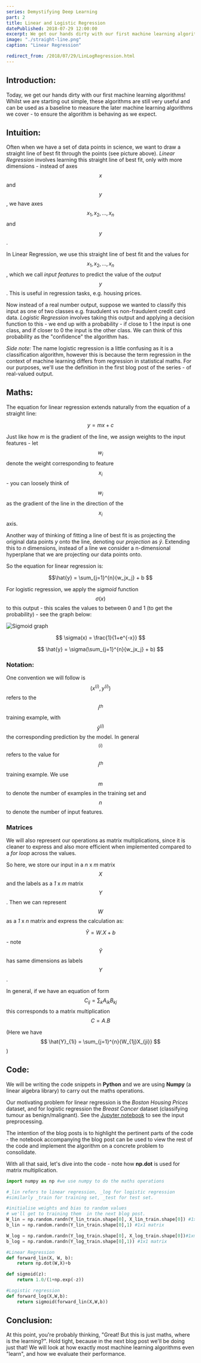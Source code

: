 ```yaml
---
series: Demystifying Deep Learning
part: 2
title: Linear and Logistic Regression
datePublished: 2018-07-29 12:00:00
excerpt: We get our hands dirty with our first machine learning algorithms!
image: "./straight-line.png"
caption: "Linear Regression"

redirect_from: /2018/07/29/LinLogRegression.html
---
```


## Introduction:

Today, we get our hands dirty with our first machine learning algorithms! Whilst we are starting out simple, these algorithms are still very useful and can be used as a baseline to measure the later machine learning algorithms we cover - to ensure the algorithm is behaving as we expect.

## Intuition:

Often when we have a set of data points in science, we want to draw a straight line of best fit through the points (see picture above). _Linear Regression_ involves learning this straight line of best fit, only with more dimensions - instead of axes $$x$$ and $$y$$, we have axes $$x_1, x_2, ... ,x_n$$ and $$y$$.

In Linear Regression, we use this straight line of best fit and the values for $$x_1, x_2, ... ,x_n$$, which we call _input features_ to predict the value of the _output_ $$y$$. This is useful in regression tasks, e.g. housing prices.

Now instead of a real number output, suppose we wanted to classify this input as one of two classes e.g. fraudulent vs non-fraudulent credit card data. _Logistic Regression_ involves taking this output and applying a decision function to this - we end up with a probability - if close to 1 the input is one class, and if closer to 0 the input is the other class. We can think of this probability as the "confidence" the algorithm has.

_Side note:_ The name logistic regression is a little confusing as it is a classification algorithm, however this is because the term regression in the context of machine learning differs from regression in statistical maths. For our purposes, we'll use the definition in the first blog post of the series - of real-valued output.

## Maths:

The equation for linear regression extends naturally from the equation of a straight line:

$$ y= mx + c$$

Just like how $m$ is the gradient of the line, we assign weights to the input features - let $$w_i$$ denote the weight corresponding to feature $$x_i$$ - you can loosely think of $$w_i$$ as the gradient of the line in the direction of the $$x_i$$ axis.

Another way of thinking of fitting a line of best fit is as projecting the original data points $y$ onto the line, denoting our _projection_ as $\hat{y}$. Extending this to $n$ dimensions, instead of a line we consider a n-dimensional hyperplane that we are projecting our data points onto.

So the equation for linear regression is:

$$\hat{y} = \sum_{j=1}^{n}{w_jx_j} + b $$

For logistic regression, we apply the _sigmoid_ function $$\sigma(x)$$ to this output - this scales the values to between 0 and 1 (to get the probability) - see the graph below:

![Sigmoid graph](./sigmoid.png)

$$ \sigma(x) = \frac{1}{1+e^{-x}} $$

$$ \hat{y} = \sigma(\sum_{j=1}^{n}{w_jx_j} + b) $$

### Notation:

One convention we will follow is $$ (x^{(i)}, y^{(i)})$$ refers to the $$i^{th}$$ training example, with $$ \hat{y}^{(i)}$$ the corresponding prediction by the model. In general $$ ^{(i)}$$ refers to the value for $$i^{th}$$ training example. We use $$m$$ to denote the number of examples in the training set and $$n$$ to denote the number of input features.

### Matrices

We will also represent our operations as matrix multiplications, since it is cleaner to express and also more efficient when implemented compared to a _for loop_ across the values.

So here, we store our input in a _n_ x _m_ matrix $$X$$ and the labels as a _1_ x _m_ matrix $$Y$$. Then we can represent $$W$$ as a _1_ x _n_ matrix and express the calculation as:

$$ \hat{Y} = W.X + b$$ - note $$\hat{Y}$$ has same dimensions as labels $$Y$$.

In general, if we have an equation of form
$$C_{ij} = \sum_k A_{ik} B_{kj}$$ this corresponds to a matrix multiplication $$C = A.B$$

(Here we have $$ \hat{Y}_{1i} = \sum_{j=1}^{n}{W_{1j}X_{ji}} $$)

## Code:

We will be writing the code snippets in **Python** and we are using **Numpy** (a linear algebra library) to carry out the maths operations.

Our motivating problem for linear regression is the _Boston Housing Prices_ dataset, and for logistic regression the _Breast Cancer_ dataset (classifying tumour as benign/malignant).
See the [Jupyter notebook](https://github.com/mukul-rathi/blogPost-tutorials/blob/master/LinearLogisticRegression/LinearLogisticRegression.ipynb) to see the input preprocessing.

The intention of the blog posts is to highlight the pertinent parts of the code - the notebook accompanying the blog post can be used to view the rest of the code and implement the algorithm on a concrete problem to consolidate.

With all that said, let's dive into the code - note how **np.dot** is used for matrix multiplication.

```python
import numpy as np #we use numpy to do the maths operations

#_lin refers to linear regression, _log for logistic regression
#similarly _train for training set, _test for test set.

#initialise weights and bias to random values
# we'll get to training them  in the next blog post.
W_lin = np.random.randn(Y_lin_train.shape[0], X_lin_train.shape[0]) #1xm matrix
b_lin = np.random.randn(Y_lin_train.shape[0],1) #1x1 matrix

W_log = np.random.randn(Y_log_train.shape[0], X_log_train.shape[0])#1xm matrix
b_log = np.random.randn(Y_log_train.shape[0],1)) #1x1 matrix

#Linear Regression
def forward_lin(X, W, b):
    return np.dot(W,X)+b

def sigmoid(z):
    return 1.0/(1+np.exp(-z))

#Logistic regression
def forward_log(X,W,b):
    return sigmoid(forward_lin(X,W,b))
```

## Conclusion:

At this point, you're probably thinking, "Great! But this is just maths, where is the learning?". Hold tight, because in the next blog post we'll be doing just that! We will look at how exactly most machine learning algorithms even "learn", and how we evaluate their performance.
